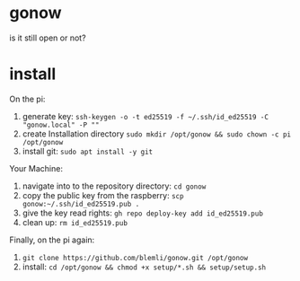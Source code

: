 # gonow
is it still open or not?


# install

On the pi:

1. generate key:  `ssh-keygen -o -t ed25519 -f ~/.ssh/id_ed25519 -C "gonow.local" -P ""` 
2. create Installation directory `sudo mkdir /opt/gonow && sudo chown -c pi /opt/gonow`
3. install git: `sudo apt install -y git`

Your Machine:

1. navigate into to the repository directory: `cd gonow`
2. copy the public key from the raspberry: `scp gonow:~/.ssh/id_ed25519.pub .`
3. give the key read rights: `gh repo deploy-key add id_ed25519.pub`
4. clean up: `rm id_ed25519.pub`

Finally, on the pi again:

1. `git clone https://github.com/blemli/gonow.git /opt/gonow`
2. install: `cd /opt/gonow && chmod +x setup/*.sh && setup/setup.sh`